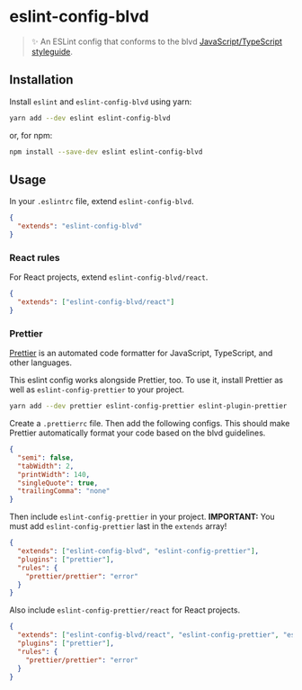 # eslint-config-blvd

> ✨ An ESLint config that conforms to the blvd [JavaScript/TypeScript styleguide](https://github.com/blvdgroup/guidelines).

## Installation

Install `eslint` and `eslint-config-blvd` using yarn:

```bash
yarn add --dev eslint eslint-config-blvd
```

or, for npm:

```bash
npm install --save-dev eslint eslint-config-blvd
```

## Usage

In your `.eslintrc` file, extend `eslint-config-blvd`.

```json
{
  "extends": "eslint-config-blvd"
}
```

### React rules

For React projects, extend `eslint-config-blvd/react`.

```json
{
  "extends": ["eslint-config-blvd/react"]
}
```

### Prettier

[Prettier](https://prettier.io/) is an automated code formatter for JavaScript, TypeScript, and other languages.

This eslint config works alongside Prettier, too. To use it, install Prettier as well as `eslint-config-prettier` to your project.

```bash
yarn add --dev prettier eslint-config-prettier eslint-plugin-prettier
```

Create a `.prettierrc` file. Then add the following configs. This should make Prettier automatically format your code based
on the blvd guidelines.

```json
{
  "semi": false,
  "tabWidth": 2,
  "printWidth": 140,
  "singleQuote": true,
  "trailingComma": "none"
}
```

Then include `eslint-config-prettier` in your project. **IMPORTANT:** You must add `eslint-config-prettier` last in the `extends` array!

```json
{
  "extends": ["eslint-config-blvd", "eslint-config-prettier"],
  "plugins": ["prettier"],
  "rules": {
    "prettier/prettier": "error"
  }
}
```

Also include `eslint-config-prettier/react` for React projects.

```json
{
  "extends": ["eslint-config-blvd/react", "eslint-config-prettier", "eslint-config-prettier/react"],
  "plugins": ["prettier"],
  "rules": {
    "prettier/prettier": "error"
  }
}
```
